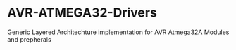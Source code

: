 # AVR-ATMEGA32-Drivers
Generic Layered Architechture implementation for AVR Atmega32A Modules and prepherals
